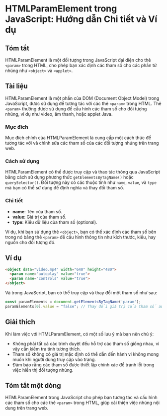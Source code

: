 <!--
Meta Description: # HTMLParamElement trong JavaScript: Hướng dẫn Chi tiết và Ví dụ ## Tóm tắt HTMLParamElement là một đối tượng trong JavaScript đại diện cho thẻ `<para...
Meta Keywords: tham, các, trong, param, htmlparamelement
-->

# HTMLParamElement trong JavaScript: Hướng dẫn Chi tiết và Ví dụ

## Tóm tắt
HTMLParamElement là một đối tượng trong JavaScript đại diện cho thẻ `<param>` trong HTML, cho phép bạn xác định các tham số cho các phần tử nhúng như `<object>` và `<applet>`.

## Tài liệu
HTMLParamElement là một phần của DOM (Document Object Model) trong JavaScript, được sử dụng để tương tác với các thẻ `<param>` trong HTML. Thẻ `<param>` thường được sử dụng để cấu hình các tham số cho đối tượng nhúng, ví dụ như video, âm thanh, hoặc applet Java.

### Mục đích
Mục đích chính của HTMLParamElement là cung cấp một cách thức để tương tác với và chỉnh sửa các tham số của các đối tượng nhúng trên trang web. 

### Cách sử dụng
HTMLParamElement có thể được truy cập và thao tác thông qua JavaScript bằng cách sử dụng phương thức `getElementsByTagName()` hoặc `querySelector()`. Đối tượng này có các thuộc tính như `name`, `value`, và `type` mà bạn có thể sử dụng để định nghĩa và thay đổi tham số.

### Chi tiết
- **name**: Tên của tham số.
- **value**: Giá trị của tham số.
- **type**: Kiểu dữ liệu của tham số (optional).

Ví dụ, khi bạn sử dụng thẻ `<object>`, bạn có thể xác định các tham số bên trong nó bằng thẻ `<param>` để cấu hình thông tin như kích thước, kiểu, hay nguồn cho đối tượng đó.

## Ví dụ
```html
<object data="video.mp4" width="640" height="480">
  <param name="autoplay" value="true">
  <param name="controls" value="true">
</object>
```

Và trong JavaScript, bạn có thể truy cập và thay đổi một tham số như sau:
```javascript
const paramElements = document.getElementsByTagName('param');
paramElements[0].value = "false"; // Thay đổi giá trị của tham số autoplay
```

## Giải thích
Khi làm việc với HTMLParamElement, có một số lưu ý mà bạn nên chú ý:
- Không phải tất cả các trình duyệt đều hỗ trợ các tham số giống nhau, vì vậy cần kiểm tra tính tương thích.
- Tham số không có giá trị mặc định có thể dẫn đến hành vi không mong muốn khi người dùng truy cập vào trang.
- Đảm bảo rằng các tham số được thiết lập chính xác để tránh lỗi trong việc hiển thị đối tượng nhúng.

## Tóm tắt một dòng
HTMLParamElement trong JavaScript cho phép bạn tương tác và cấu hình các tham số cho các thẻ `<param>` trong HTML, giúp cải thiện việc nhúng nội dung trên trang web.